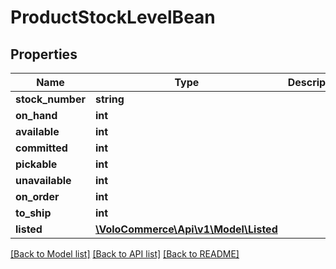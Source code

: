 # ProductStockLevelBean

## Properties
Name | Type | Description | Notes
------------ | ------------- | ------------- | -------------
**stock_number** | **string** |  | [optional] 
**on_hand** | **int** |  | [optional] 
**available** | **int** |  | [optional] 
**committed** | **int** |  | [optional] 
**pickable** | **int** |  | [optional] 
**unavailable** | **int** |  | [optional] 
**on_order** | **int** |  | [optional] 
**to_ship** | **int** |  | [optional] 
**listed** | [**\VoloCommerce\Api\v1\Model\Listed**](Listed.md) |  | [optional] 

[[Back to Model list]](../README.md#documentation-for-models) [[Back to API list]](../README.md#documentation-for-api-endpoints) [[Back to README]](../README.md)


